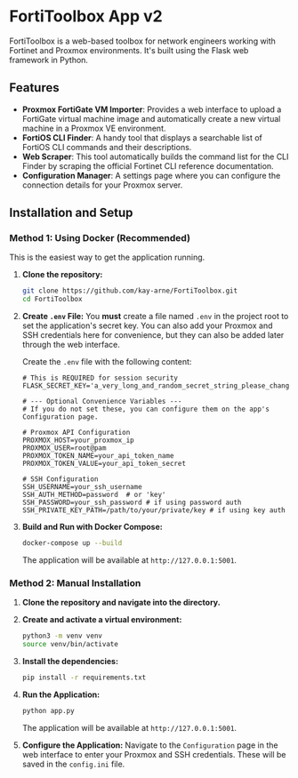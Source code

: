 # FortiToolbox App v2

FortiToolbox is a web-based toolbox for network engineers working with Fortinet and Proxmox environments. It's built using the Flask web framework in Python.

## Features

-   **Proxmox FortiGate VM Importer**: Provides a web interface to upload a FortiGate virtual machine image and automatically create a new virtual machine in a Proxmox VE environment.
-   **FortiOS CLI Finder**: A handy tool that displays a searchable list of FortiOS CLI commands and their descriptions.
-   **Web Scraper**: This tool automatically builds the command list for the CLI Finder by scraping the official Fortinet CLI reference documentation.
-   **Configuration Manager**: A settings page where you can configure the connection details for your Proxmox server.

## Installation and Setup

### Method 1: Using Docker (Recommended)

This is the easiest way to get the application running.

1.  **Clone the repository:**
    ```bash
    git clone https://github.com/kay-arne/FortiToolbox.git
    cd FortiToolbox
    ```

2.  **Create `.env` File:**
    You **must** create a file named `.env` in the project root to set the application's secret key. You can also add your Proxmox and SSH credentials here for convenience, but they can also be added later through the web interface.

    Create the `.env` file with the following content:
    ```env
    # This is REQUIRED for session security
    FLASK_SECRET_KEY='a_very_long_and_random_secret_string_please_change_me'

    # --- Optional Convenience Variables ---
    # If you do not set these, you can configure them on the app's Configuration page.
    
    # Proxmox API Configuration
    PROXMOX_HOST=your_proxmox_ip
    PROXMOX_USER=root@pam
    PROXMOX_TOKEN_NAME=your_api_token_name
    PROXMOX_TOKEN_VALUE=your_api_token_secret

    # SSH Configuration
    SSH_USERNAME=your_ssh_username
    SSH_AUTH_METHOD=password  # or 'key'
    SSH_PASSWORD=your_ssh_password # if using password auth
    SSH_PRIVATE_KEY_PATH=/path/to/your/private/key # if using key auth
    ```

3.  **Build and Run with Docker Compose:**
    ```bash
    docker-compose up --build
    ```
    The application will be available at `http://127.0.0.1:5001`.

### Method 2: Manual Installation

1.  **Clone the repository and navigate into the directory.**

2.  **Create and activate a virtual environment:**
    ```bash
    python3 -m venv venv
    source venv/bin/activate
    ```

3.  **Install the dependencies:**
    ```bash
    pip install -r requirements.txt
    ```
    
4.  **Run the Application:**
    ```bash
    python app.py
    ```
    The application will be available at `http://127.0.0.1:5001`.

5.  **Configure the Application:**
    Navigate to the `Configuration` page in the web interface to enter your Proxmox and SSH credentials. These will be saved in the `config.ini` file.

